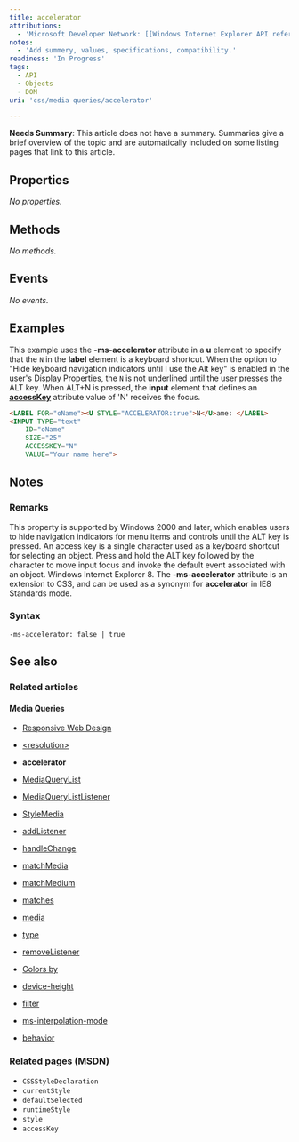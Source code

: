 ```yaml
---
title: accelerator
attributions:
  - 'Microsoft Developer Network: [[Windows Internet Explorer API reference](http://msdn.microsoft.com/en-us/library/ie/hh828809%28v=vs.85%29.aspx) Article]'
notes:
  - 'Add summery, values, specifications, compatibility.'
readiness: 'In Progress'
tags:
  - API
  - Objects
  - DOM
uri: 'css/media queries/accelerator'

---
```

**Needs Summary**: This article does not have a summary. Summaries give a brief overview of the topic and are automatically included on some listing pages that link to this article.

## <span>Properties</span>

*No properties.*

## <span>Methods</span>

*No methods.*

## <span>Events</span>

*No events.*

## <span>Examples</span>

This example uses the **-ms-accelerator** attribute in a **u** element to specify that the `N` in the **label** element is a keyboard shortcut. When the option to "Hide keyboard navigation indicators until I use the Alt key" is enabled in the user's Display Properties, the `N` is not underlined until the user presses the ALT key. When ALT+N is pressed, the **input** element that defines an [**accessKey**](/html/attributes/accessKey) attribute value of 'N' receives the focus.

``` html
<LABEL FOR="oName"><U STYLE="ACCELERATOR:true">N</U>ame: </LABEL>
<INPUT TYPE="text"
    ID="oName"
    SIZE="25"
    ACCESSKEY="N"
    VALUE="Your name here">
```

## <span>Notes</span>

### <span>Remarks</span>

This property is supported by Windows 2000 and later, which enables users to hide navigation indicators for menu items and controls until the ALT key is pressed. An access key is a single character used as a keyboard shortcut for selecting an object. Press and hold the ALT key followed by the character to move input focus and invoke the default event associated with an object. Windows Internet Explorer 8. The **-ms-accelerator** attribute is an extension to CSS, and can be used as a synonym for **accelerator** in IE8 Standards mode.

### <span>Syntax</span>

`-ms-accelerator: false | true`

## <span>See also</span>

### <span>Related articles</span>

#### <span>Media Queries</span>

-   [Responsive Web Design](/concepts/mobile_web/responsive_design)

-   [\<resolution\>](/css/data_types/resolution)

-   **accelerator**

-   [MediaQueryList](/css/media_queries/apis/MediaQueryList)

-   [MediaQueryListListener](/css/media_queries/apis/MediaQueryListListener)

-   [StyleMedia](/css/media_queries/apis/StyleMedia)

-   [addListener](/css/media_queries/apis/addListener)

-   [handleChange](/css/media_queries/apis/handleChange)

-   [matchMedia](/css/media_queries/apis/matchMedia)

-   [matchMedium](/css/media_queries/apis/matchMedium)

-   [matches](/css/media_queries/apis/matches)

-   [media](/css/media_queries/apis/media)

-   [type](/css/media_queries/apis/properties/type)

-   [removeListener](/css/media_queries/apis/removeListener)

-   [Colors by](/css/media_queries/colors_by)

-   [device-height](/css/media_queries/device-height)

-   [filter](/css/media_queries/filter)

-   [ms-interpolation-mode](/css/media_queries/ms-interpolation-mode)

-   [behavior](/css/properties/behavior)

### <span>Related pages (MSDN)</span>

-   `CSSStyleDeclaration`
-   `currentStyle`
-   `defaultSelected`
-   `runtimeStyle`
-   `style`
-   `accessKey`
